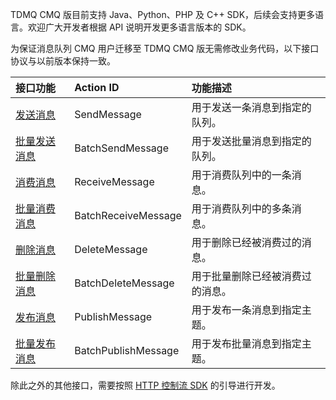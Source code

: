 

TDMQ CMQ 版目前支持 Java、Python、PHP 及 C++ SDK，后续会支持更多语言。欢迎广大开发者根据 API 说明开发更多语言版本的 SDK。


为保证消息队列 CMQ 用户迁移至 TDMQ CMQ 版无需修改业务代码，以下接口协议与以前版本保持一致。

 | 接口功能                                                     | Action ID           | 功能描述                         |
 | :----------------------------------------------------------- | :------------------ | :------------------------------- |
 | [发送消息](https://cloud.tencent.com/document/product/406/5837) | SendMessage         | 用于发送一条消息到指定的队列。   |
 | [批量发送消息](https://cloud.tencent.com/document/product/406/5838) | BatchSendMessage    | 用于发送批量消息到指定的队列。   |
 | [消费消息](https://cloud.tencent.com/document/product/406/5839) | ReceiveMessage      | 用于消费队列中的一条消息。       |
 | [批量消费消息](https://cloud.tencent.com/document/product/406/5924) | BatchReceiveMessage | 用于消费队列中的多条消息。       |
 | [删除消息](https://cloud.tencent.com/document/product/406/5840) | DeleteMessage       | 用于删除已经被消费过的消息。     |
 | [批量删除消息](https://cloud.tencent.com/document/product/406/5841) | BatchDeleteMessage  | 用于批量删除已经被消费过的消息。 |
 | [发布消息](https://cloud.tencent.com/document/product/406/7411) | PublishMessage      | 用于发布一条消息到指定主题。     |
 | [批量发布消息](https://cloud.tencent.com/document/product/406/7412) | BatchPublishMessage | 用于发布批量消息到指定主题。     |

 除此之外的其他接口，需要按照 [HTTP 控制流 SDK](https://cloud.tencent.com/document/product/1496/65108) 的引导进行开发。

